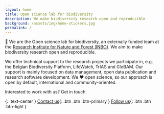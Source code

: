 ```yaml
---
layout: home
title: Open science lab for biodiversity
description: We make biodiversity research open and reproducible
background: /assets/img/home-stickers.jpg
permalink: /
---
```


👋 We are the Open science lab for biodiversity, an externally funded team at the [Research Institute for Nature and Forest (INBO)](https://www.inbo.be/en). We aim to make biodiversity research open and reproducible.

We offer technical support to the research projects we participate in, e.g. the Belgian Biodiversity Platform, LifeWatch, TrIAS and GloBAM. Our support is mainly focused on data management, open data publication and research software development. We ❤️ open science, so our approach is open by default, international and community-oriented.

Interested to work with us? Get in touch.

{: .text-center }
[<i class="fa fa-envelope"></i> Contact us](mailto:oscibio@inbo.be){: .btn .btn .btn-primary } [<i class="fa fa-twitter"></i> Follow us](https://twitter.com/oscibio){: .btn .btn .btn-light }

